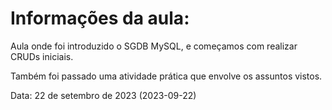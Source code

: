 # Informações da aula:
Aula onde foi introduzido o SGDB MySQL, e começamos com realizar CRUDs iniciais.

Também foi passado uma atividade prática que envolve os assuntos vistos.

<p>Data: 22 de setembro de 2023 (2023-09-22)<p> 